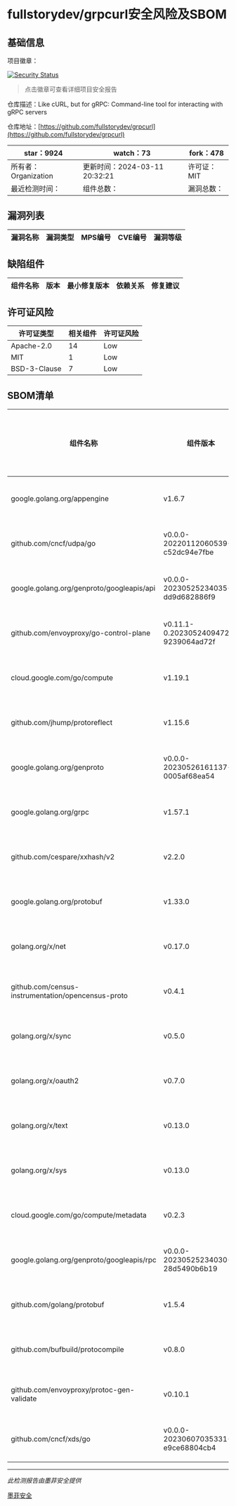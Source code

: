 # fullstorydev/grpcurl安全风险及SBOM

## 基础信息

项目徽章：

[![Security Status](https://www.murphysec.com/platform3/v31/badge/1768369277288407040.svg)](https://www.murphysec.com/console/report/1750949036081967104/1768369277288407040)

> 点击徽章可查看详细项目安全报告

仓库描述：Like cURL, but for gRPC: Command-line tool for interacting with gRPC servers

仓库地址：[https://github.com/fullstorydev/grpcurl](https://github.com/fullstorydev/grpcurl)

| star：9924 | watch：73 | fork：478 |
| ----------- | -------------- | ------------ |
| 所有者：Organization | 更新时间：2024-03-11 20:32:21 | 许可证：MIT |
| 最近检测时间： | 组件总数： | 漏洞总数： |




## 漏洞列表

| 漏洞名称 | 漏洞类型 | MPS编号 | CVE编号 | 漏洞等级 |
| ------- | ------ | ------- | ------ | ----- |





## 缺陷组件

| 组件名称 | 版本 | 最小修复版本 | 依赖关系 | 修复建议 |
| -------- | ---- | ------------ | -------- | -------- |





## 许可证风险

| 许可证类型 | 相关组件 | 许可证风险 |
| ---------- | -------- | ---------- |
|Apache-2.0|14|Low|
|MIT|1|Low|
|BSD-3-Clause|7|Low|




## SBOM清单

| 组件名称 | 组件版本 | 是否直接依赖 | 仓库 |
| -------- | -------- | ------------ | ---- |
|google.golang.org/appengine|v1.6.7|间接依赖|go|
|github.com/cncf/udpa/go|v0.0.0-20220112060539-c52dc94e7fbe|间接依赖|go|
|google.golang.org/genproto/googleapis/api|v0.0.0-20230525234035-dd9d682886f9|间接依赖|go|
|github.com/envoyproxy/go-control-plane|v0.11.1-0.20230524094728-9239064ad72f|间接依赖|go|
|cloud.google.com/go/compute|v1.19.1|间接依赖|go|
|github.com/jhump/protoreflect|v1.15.6|直接依赖|go|
|google.golang.org/genproto|v0.0.0-20230526161137-0005af68ea54|间接依赖|go|
|google.golang.org/grpc|v1.57.1|直接依赖|go|
|github.com/cespare/xxhash/v2|v2.2.0|间接依赖|go|
|google.golang.org/protobuf|v1.33.0|直接依赖|go|
|golang.org/x/net|v0.17.0|间接依赖|go|
|github.com/census-instrumentation/opencensus-proto|v0.4.1|间接依赖|go|
|golang.org/x/sync|v0.5.0|间接依赖|go|
|golang.org/x/oauth2|v0.7.0|间接依赖|go|
|golang.org/x/text|v0.13.0|间接依赖|go|
|golang.org/x/sys|v0.13.0|间接依赖|go|
|cloud.google.com/go/compute/metadata|v0.2.3|间接依赖|go|
|google.golang.org/genproto/googleapis/rpc|v0.0.0-20230525234030-28d5490b6b19|间接依赖|go|
|github.com/golang/protobuf|v1.5.4|直接依赖|go|
|github.com/bufbuild/protocompile|v0.8.0|间接依赖|go|
|github.com/envoyproxy/protoc-gen-validate|v0.10.1|间接依赖|go|
|github.com/cncf/xds/go|v0.0.0-20230607035331-e9ce68804cb4|间接依赖|go|


------

*此检测报告由墨菲安全提供*

[墨菲安全](www.murphysec.com)